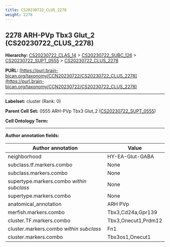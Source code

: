 ```yaml
---
title: CS20230722_CLUS_2278
weight: 2278
---
```

## 2278 ARH-PVp Tbx3 Glut_2 (CS20230722_CLUS_2278)
<b>Hierarchy: </b>
[CS20230722_CLAS_14](../CS20230722_CLAS_14) >
[CS20230722_SUBC_126](../CS20230722_SUBC_126) >
[CS20230722_SUPT_0555](../CS20230722_SUPT_0555) >
[CS20230722_CLUS_2278](../CS20230722_CLUS_2278)

**PURL:** [https://purl.brain-bican.org/taxonomy/CCN20230722/CS20230722_CLUS_2278](https://purl.brain-bican.org/taxonomy/CCN20230722/CS20230722_CLUS_2278)

---


**Labelset:** cluster (Rank: 0)

**Parent Cell Set:** 0555 ARH-PVp Tbx3 Glut_2 ([CS20230722_SUPT_0555](../CS20230722_SUPT_0555))



**Cell Ontology Term:** 

[MARKER GENES.]: #


---

[TRANSFERRED ANNOTATIONS.]: #


[AUTHOR ANNOTATION FIELDS.]: #


**Author annotation fields:**

| Author annotation | Value |
|-------------------|-------|
|neighborhood|HY-EA-Glut-GABA|
|subclass.tf.markers.combo|None|
|subclass.markers.combo|None|
|supertype.markers.combo _within subclass_|None|
|supertype.markers.combo|None|
|anatomical_annotation|ARH PVp|
|merfish.markers.combo|Tbx3,Cd24a,Gpr139|
|cluster.TF.markers.combo|Tbx3,Onecut1,Prdm12|
|cluster.markers.combo _within subclass_|Fn1|
|cluster.markers.combo|Tbx3os1,Onecut1|
